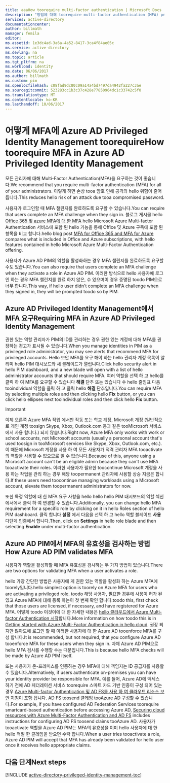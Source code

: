 ```yaml
---
title: aaaHow toorequire multi-factor authentication | Microsoft Docs
description: "방법에 대해 toorequire multi-factor authentication (MFA) privileged hello Azure Active Directory Privileged Identity Management 확장 id에 알아봅니다."
services: active-directory
documentationcenter: 
author: billmath
manager: femila
editor: 
ms.assetid: 1e3dc4ad-3a6a-4a52-8417-3ca4f84ae05c
ms.service: active-directory
ms.devlang: na
ms.topic: article
ms.tgt_pltfrm: na
ms.workload: identity
ms.date: 06/06/2017
ms.author: billmath
ms.custom: pim
ms.openlocfilehash: c08fad9dc80c09a14a4bd7497da4942fa227c3ae
ms.sourcegitcommit: 523283cc1b3c37c428e77850964dc1c33742c5f0
ms.translationtype: MT
ms.contentlocale: ko-KR
ms.lasthandoff: 10/06/2017
---
```

# <a name="how-toorequire-mfa-in-azure-ad-privileged-identity-management"></a><span data-ttu-id="8fbe2-103">어떻게 MFA에 Azure AD Privileged Identity Management toorequire</span><span class="sxs-lookup"><span data-stu-id="8fbe2-103">How toorequire MFA in Azure AD Privileged Identity Management</span></span>
<span data-ttu-id="8fbe2-104">모든 관리자에 대해 Multi-Factor Authentication(MFA)을 요구하는 것이 좋습니다.</span><span class="sxs-lookup"><span data-stu-id="8fbe2-104">We recommend that you require multi-factor authentication (MFA) for all of your administrators.</span></span> <span data-ttu-id="8fbe2-105">이렇게 하면 손상 tooa 암호 인해 공격의 hello 위험이 줄어듭니다.</span><span class="sxs-lookup"><span data-stu-id="8fbe2-105">This reduces hello risk of an attack due tooa compromised password.</span></span>

<span data-ttu-id="8fbe2-106">사용자가 로그인할 때 MFA 챌린지를 완료하도록 요구할 수 있습니다.</span><span class="sxs-lookup"><span data-stu-id="8fbe2-106">You can require that users complete an MFA challenge when they sign in.</span></span> <span data-ttu-id="8fbe2-107">블로그 게시물 hello [Office 365 및 azure MFA에 대 한 MFA](https://blogs.technet.microsoft.com/ad/2014/02/11/mfa-for-office-365-and-mfa-for-azure/) hello Microsoft Azure Multi-factor Authentication 서비스에 포함 된 hello 기능을 통해 Office 및 Azure 구독에 포함 된 항목을 비교 합니다.</span><span class="sxs-lookup"><span data-stu-id="8fbe2-107">hello blog post [MFA for Office 365 and MFA for Azure](https://blogs.technet.microsoft.com/ad/2014/02/11/mfa-for-office-365-and-mfa-for-azure/) compares what is included in Office and Azure subscriptions, with hello features contained in hello Microsoft Azure Multi-Factor Authentication offering.</span></span>

<span data-ttu-id="8fbe2-108">사용자가 Azure AD PIM의 역할을 활성화하는 경우 MFA 챌린지를 완료하도록 요구할 수도 있습니다.</span><span class="sxs-lookup"><span data-stu-id="8fbe2-108">You can also require that users complete an MFA challenge when they activate a role in Azure AD PIM.</span></span> <span data-ttu-id="8fbe2-109">이러한 방식으로 hello 사용자에 로그인 하는 경우 MFA 챌린지를 완료 하지 않은, 수 있으며이 경우 증명된 toodo PIM으로 너무 합니다.</span><span class="sxs-lookup"><span data-stu-id="8fbe2-109">This way, if hello user didn't complete an MFA challenge when they signed in, they will be prompted toodo so by PIM.</span></span>

## <a name="requiring-mfa-in-azure-ad-privileged-identity-management"></a><span data-ttu-id="8fbe2-110">Azure AD Privileged Identity Management에서 MFA 요구</span><span class="sxs-lookup"><span data-stu-id="8fbe2-110">Requiring MFA in Azure AD Privileged Identity Management</span></span>
<span data-ttu-id="8fbe2-111">권한 있는 역할 관리자가 PIM의 ID를 관리하는 경우 권한 있는 계정에 대해 MFA를 권장하는 경고가 표시될 수 있습니다.</span><span class="sxs-lookup"><span data-stu-id="8fbe2-111">When you manage identities in PIM as a privileged role administrator, you may see alerts that recommend MFA for privileged accounts.</span></span> <span data-ttu-id="8fbe2-112">Hello 보안 MFA를 요구 해야 하는 hello 관리자 계정 목록이 알리미 hello PIM 대시보드와 새 블레이드가 열립니다.</span><span class="sxs-lookup"><span data-stu-id="8fbe2-112">Click hello security alert in hello PIM dashboard, and a new blade will open with a list of hello administrator accounts that should require MFA.</span></span>  <span data-ttu-id="8fbe2-113">여러 역할을 선택 하 고 hello를 클릭 하 여 MFA를 요구할 수 있습니다 **해결** 단추 또는 있습니다 수 hello 줄임표 다음 tooindividual 역할을 클릭 하 고 클릭 hello **해결** 단추입니다.</span><span class="sxs-lookup"><span data-stu-id="8fbe2-113">You can require MFA by selecting multiple roles and then clicking hello **Fix** button, or you can click hello ellipses next tooindividual roles and then click hello **Fix** button.</span></span>

> [!IMPORTANT]
> <span data-ttu-id="8fbe2-114">이제 오른쪽 Azure MFA 작업 에서만 작동 또는 학교 계정, Microsoft 계정 (일반적으로 개인 계정 toosign Skype, Xbox, Outlook.com 등과 같은 tooMicrosoft 서비스에서 사용 합니다.) 되지 않습니다.</span><span class="sxs-lookup"><span data-stu-id="8fbe2-114">Right now, Azure MFA only works with work or school accounts, not Microsoft accounts (usually a personal account that's used toosign in tooMicrosoft services like Skype, Xbox, Outlook.com, etc.).</span></span> <span data-ttu-id="8fbe2-115">이 때문에 Microsoft 계정을 사용 하 여 모든 사용자가 적격 관리자 MFA tooactivate의 역할을 사용할 수 없으므로 일 수 없습니다.</span><span class="sxs-lookup"><span data-stu-id="8fbe2-115">Because of this, anyone using a Microsoft account can't be an eligible admin because they can't use MFA tooactivate their roles.</span></span> <span data-ttu-id="8fbe2-116">이러한 사용자가 필요한 toocontinue Microsoft 계정을 사용 하는 작업을 관리 하는 경우 해당 toopermanent 관리자에 사용할 상승 지금은 합니다.</span><span class="sxs-lookup"><span data-stu-id="8fbe2-116">If these users need toocontinue managing workloads using a Microsoft account, elevate them toopermanent administrators for now.</span></span>
> 
> 

<span data-ttu-id="8fbe2-117">또한 특정 역할에 대 한 MFA 요구 사항을 hello hello hello PIM 대시보드의 역할 섹션에서에서 클릭 하 여 변경할 수 있습니다.</span><span class="sxs-lookup"><span data-stu-id="8fbe2-117">Additionally, you can change hello MFA requirement for a specific role by clicking on it in hello Roles section of hello PIM dashboard.</span></span> <span data-ttu-id="8fbe2-118">클릭 합니다 **설정** 에서 다음을 선택 하 고 hello 역할 블레이드 **사용** 다단계 인증에서 합니다.</span><span class="sxs-lookup"><span data-stu-id="8fbe2-118">Then, click on **Settings** in hello role blade and then selecting **Enable** under multi-factor authentication.</span></span>

## <a name="how-azure-ad-pim-validates-mfa"></a><span data-ttu-id="8fbe2-119">Azure AD PIM에서 MFA의 유효성을 검사하는 방법</span><span class="sxs-lookup"><span data-stu-id="8fbe2-119">How Azure AD PIM validates MFA</span></span>
<span data-ttu-id="8fbe2-120">사용자가 역할을 활성화할 때 MFA 유효성을 검사하는 두 가지 방법이 있습니다.</span><span class="sxs-lookup"><span data-stu-id="8fbe2-120">There are two options for validating MFA when a user activates a role.</span></span>

<span data-ttu-id="8fbe2-121">hello 가장 간단한 방법은 사용자에 게 권한 있는 역할을 활성화 하는 Azure MFA에 toorely입니다.</span><span class="sxs-lookup"><span data-stu-id="8fbe2-121">hello simplest option is toorely on Azure MFA for users who are activating a privileged role.</span></span> <span data-ttu-id="8fbe2-122">toodo 해당 사용자, 필요한 경우에 사용이 허가 된 있고 Azure MFA에 대해 등록 하는이 첫 번째 확인 합니다.</span><span class="sxs-lookup"><span data-stu-id="8fbe2-122">toodo this, first check that those users are licensed, if necessary, and have registered for Azure MFA.</span></span> <span data-ttu-id="8fbe2-123">어떻게 toodo 이것이에 대 한 자세한 내용은 [hello 클라우드에서 Azure Multi-factor Authentication 시작](../multi-factor-authentication/multi-factor-authentication-get-started-cloud.md)합니다.</span><span class="sxs-lookup"><span data-stu-id="8fbe2-123">More information on how toodo this is in [Getting started with Azure Multi-Factor Authentication in hello cloud](../multi-factor-authentication/multi-factor-authentication-get-started-cloud.md).</span></span> <span data-ttu-id="8fbe2-124">권장 되지만 않아도에 로그인 할 때 이러한 사용자에 대 한 Azure AD tooenforce MFA를 구성 합니다.</span><span class="sxs-lookup"><span data-stu-id="8fbe2-124">It is recommended, but not required, that you configure Azure AD tooenforce MFA for these users when they sign in.</span></span> <span data-ttu-id="8fbe2-125">자체 Azure AD PIM으로 hello MFA 검사를 수행할 수는 때문입니다.</span><span class="sxs-lookup"><span data-stu-id="8fbe2-125">This is because hello MFA checks will be made by Azure AD PIM itself.</span></span>

<span data-ttu-id="8fbe2-126">또는 사용자가 온-프레미스를 인증하는 경우 MFA에 대해 책임지는 ID 공급자를 사용할 수 있습니다.</span><span class="sxs-lookup"><span data-stu-id="8fbe2-126">Alternatively, if users authenticate on-premises you can have your identity provider be responsible for MFA.</span></span> <span data-ttu-id="8fbe2-127">예를 들어, Azure AD에 액세스 하기 전에 AD 페더레이션 서비스 toorequire 스마트 카드 기반 인증이 구성 되어 있는 경우 [Azure Multi-factor Authentication 및 AD FS를 사용 하 여 클라우드 리소스 보안](../multi-factor-authentication/multi-factor-authentication-get-started-adfs-cloud.md) 지침이 포함 됩니다. AD FS toosend 클레임 tooAzure AD 구성할 수 있습니다.</span><span class="sxs-lookup"><span data-stu-id="8fbe2-127">For example, if you have configured AD Federation Services toorequire smartcard-based authentication before accessing Azure AD, [Securing cloud resources with Azure Multi-Factor Authentication and AD FS](../multi-factor-authentication/multi-factor-authentication-get-started-adfs-cloud.md) includes instructions for configuring AD FS toosend claims tooAzure AD.</span></span> <span data-ttu-id="8fbe2-128">사용자가 tooactivate 역할을 Azure AD PIM는 MFA의 유효성을 이미 hello 사용자에 대 한 hello 적절 한 클레임을 받으면 수락 합니다.</span><span class="sxs-lookup"><span data-stu-id="8fbe2-128">When a user tries tooactivate a role, Azure AD PIM will accept that MFA has already been validated for hello user once it receives hello appropriate claims.</span></span>

<!--Every topic should have next steps and links toohello next logical set of content tookeep hello customer engaged-->
## <a name="next-steps"></a><span data-ttu-id="8fbe2-129">다음 단계</span><span class="sxs-lookup"><span data-stu-id="8fbe2-129">Next steps</span></span>
[!INCLUDE [active-directory-privileged-identity-management-toc](../../includes/active-directory-privileged-identity-management-toc.md)]

